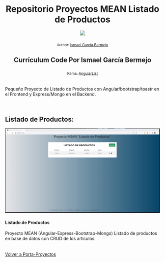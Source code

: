 <div align="center">
  <h1> Repositorio Proyectos MEAN Listado de Productos</h1>
  <a class="header-badge" target="_blank" href="https://www.linkedin.com/in/ismael-garc%C3%ADa-bermejo/">
  <img src="https://img.shields.io/badge/style--5eba00.svg?label=LinkedIn&logo=linkedin&style=social">
  </a>
  
  <sub>Author:
  <a href="https://www.linkedin.com/in/ismael-garc%C3%ADa-bermejo/" target="_blank">Ismael García Bermejo</a><br>
  </sub>
</div>
<div align="center">
 <h2>Currículum Code Por Ismael García Bermejo</h2>
    <sub>Rama:
  <a href="https://github.com/IsmaelGB86/Porta-Proyectos/tree/AngularList" target="_blank">AngularList</a><br><br>
  </sub>
</div>
<div>
<p>Pequeño Proyecto de Listado de Productos con Angular/bootstrap/toastr en el Frontend y Express/Mongo en el Backend.</p>
</div>
</br>

## Listado de Productos:

<td>
<a href="Proyecto1">
<img src="./pantalla.bmp">
</a>
<div><h4>Listado de Productos</h4><span>Proyecto MEAN (Angular-Express-Bootstrap-Mongo) Listado de productos en base de datos con CRUD de los articulos.</span></div>
</td>
<br><br>
<a href="https://github.com/IsmaelGB86/Porta-Proyectos/tree/main/" target="_blank">Volver a Porta-Proyectos</a>
